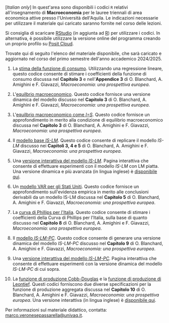 [*Italian only*] In quest'area sono disponibili i codici `R` relativi all'insegnamento di **Macroeconomia** per le lauree triennali di area economica attive presso l'Università dell'Aquila. Le indicazioni necessarie per utilizzare il materiale qui caricato saranno fornite nel corso delle lezioni.

Si consiglia di scaricare [RStudio](https://posit.co/products/open-source/rstudio/) (in aggiunta ad [R](https://www.r-project.org/)) per utilizzare i codici. In alternativa, è possibile utilizzare la versione online del programma creando un proprio profilo su [Posit Cloud](https://posit.cloud/). 

Trovate qui di seguito l'elenco del materiale disponibile, che sarà caricato e aggiornato nel corso del primo semestre dell'anno accademico 2024/2025.

1. La [stima della funzione di consumo](https://github.com/marcoverpas/Macroeconomia/blob/main/stima_consumi.R). Utilizzando una regressione lineare, questo codice consente di stimare i coefficienti della funzione di consumo discussa nel **Capitolo 3** e nell'**Appendice 3** di O. Blanchard, A. Amighini e F. Giavazzi, *Macroeconomia: una prospettiva europea*.

1. L'[equilbrio macroeconomico](https://github.com/marcoverpas/Macroeconomia/blob/main/equilibrio.R). Questo codice fornisce una versione dinamica del modello discusso nel **Capitolo 3** di O. Blanchard, A. Amighini e F. Giavazzi, *Macroeconomia: una prospettiva europea*. 

1. L'[equilbrio macroeconomico come *I=S*](https://github.com/marcoverpas/Macroeconomia/blob/main/equilibrio_con_S.R). Questo codice fornisce un approfondimento in merito alla condizione di equilibrio macroeconomico discussa nel **Capitolo 3** di O. Blanchard, A. Amighini e F. Giavazzi, *Macroeconomia: una prospettiva europea*.

1. Il [modello base *IS-LM*](https://x52gnt-marco-passarella.shinyapps.io/modello_is-lm_inter/). Questo codice consente di replicare il modello *IS-LM* discusso nei **Capitoli 3, 4 e 5** di O. Blanchard, A. Amighini e F. Giavazzi, *Macroeconomia: una prospettiva europea*.

1. Una [versione interattiva del modello *IS-LM*](https://x52gnt-marco-passarella.shinyapps.io/modello_is-lm_inter/). Pagina interattiva che consente di effettuare esperimenti con il modello *IS-LM* con LM piatta. Una versione dinamica e più avanzata (in lingua inglese) è [disponibile qui](https://x52gnt-marco-passarella.shinyapps.io/interactive_is-lm/).

1. Un [modello VAR per gli Stati Uniti](https://github.com/marcoverpas/Macroeconomia/blob/main/var_usa.R). Questo codice fornisce un approfondimento sull'evidenza empirica in merito alle conclusioni derivabili da un modello IS-LM discussa nel **Capitolo 5** di O. Blanchard, A. Amighini e F. Giavazzi, *Macroeconomia: una prospettiva europea*.

1. La [curva di Phillips per l'Italia](https://github.com/marcoverpas/Macroeconomia/blob/main/pc_italia.R). Questo codice consente di stimare i coefficienti della Curva di Phillips per l'Italia, sulla base di quanto discusso nel **Capitolo 8** di O. Blanchard, A. Amighini e F. Giavazzi, *Macroeconomia: una prospettiva europea*.

1. Il [modello *IS-LM-PC*](https://github.com/marcoverpas/Macroeconomia/blob/main/is_lm_pc.R). Questo codice consente di generare una versione dinamica del modello *IS-LM-PC* discusso nel **Capitolo 9** di O. Blanchard, A. Amighini e F. Giavazzi, *Macroeconomia: una prospettiva europea*.

1. Una [versione interattiva del modello *IS-LM-PC*](https://x52gnt-marco-passarella.shinyapps.io/modello_is-lm-pc_inter_eng/). Pagina interattiva che consente di effettuare esperimenti con la versione dinamica del modello *IS-LM-PC* di cui sopra.

1. La [funzione di produzione Cobb-Douglas](https://github.com/marcoverpas/Macroeconomia/blob/main/cobb_douglas.R) e la [funzione di produzione di Leontief](https://github.com/marcoverpas/Macroeconomia/blob/main/leontief.R). Questi codici forniscono due diverse specificazioni per la funzione di produzione aggregata discussa nel **Capitolo 10** di O. Blanchard, A. Amighini e F. Giavazzi, *Macroeconomia: una prospettiva europea*. Una versione interattiva (in lingua inglese) è [disponibile qui](https://x52gnt-marco-passarella.shinyapps.io/cobb_douglas_inter/).

Per informazioni sul materiale didattico, contatta: marco.veronesepassarella@univaq.it. 
